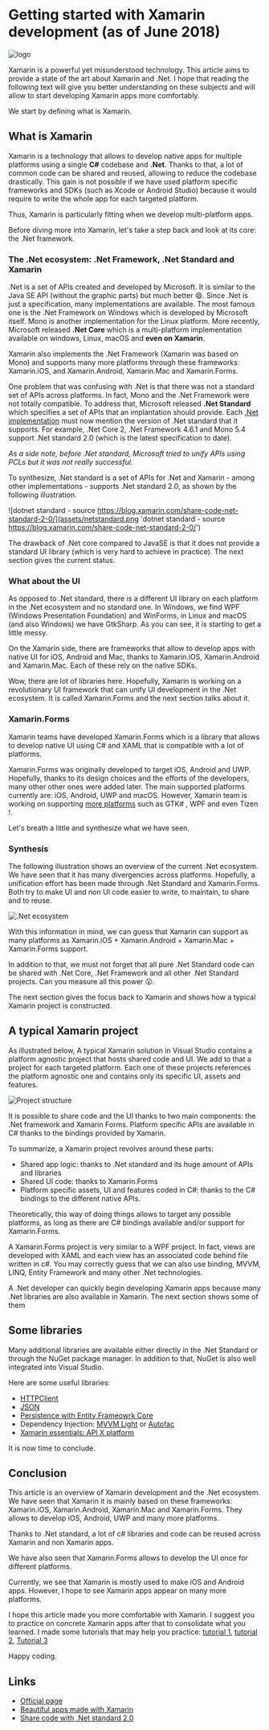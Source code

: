 # Getting started with Xamarin development (as of June 2018)

![logo](assets/xamarin-logo.svg 'logo')

Xamarin is a powerful yet misunderstood technology. This article aims to provide a state of the art about Xamarin and .Net. I hope that reading the following text will give you better understanding on these subjects and will allow to start developing Xamarin apps more comfortably.

We start by defining what is Xamarin.

## What is Xamarin

Xamarin is a technology that allows to develop native apps for multiple platforms using a single **C#** codebase and **.Net**. Thanks to that, a lot of common code can be shared and reused, allowing to reduce the codebase drastically. This gain is not possible if we have used platform specific frameworks and SDKs (such as Xcode or Android Studio) because it would require to write the whole app for each targeted platform.

Thus, Xamarin is particularly fitting when we develop multi-platform apps.

Before diving more into Xamarin, let's take a step back and look at its core: the .Net framework.

### The .Net ecosystem: .Net Framework, .Net Standard and Xamarin

.Net is a set of APIs created and developed by Microsoft. It is similar to the Java SE API (without the graphic parts) but much better :smile:. Since .Net is just a specification, many implementations are available. The most famous one is the .Net Framework on Windows which is developed by Microsoft itself. Mono is another implementation for the Linux platform. More recently, Microsoft released **.Net Core** which is a multi-platform implementation available on windows, Linux, macOS and **even on Xamarin**.

Xamarin also implements the .Net Framework (Xamarin was based on Mono) and supports many more platforms through these frameworks: Xamarin.iOS, and Xamarin.Android, Xamarin.Mac and Xamarin.Forms.

One problem that was confusing with .Net is that there was not a standard set of APIs across platforms. In fact, Mono and the .Net Framework were not totally compatible. To address that, Microsoft released **.Net Standard** which specifies a set of APIs that an implantation should provide. Each [.Net implementation](https://docs.microsoft.com/fr-fr/dotnet/standard/net-standard) must now mention the version of .Net standard that it supports. For example, .Net Core 2, .Net Framework 4.6.1 and Mono 5.4 support .Net standard 2.0 (which is the latest specification to date).

_As a side note, before .Net standard, Microsoft tried to unify APIs using PCLs but it was not really successful._

To synthesize, .Net standard is a set of APIs for .Net and Xamarin - among other implementations - supports .Net standard 2.0, as shown by the following illustration.

![dotnet standard - source https://blog.xamarin.com/share-code-net-standard-2-0/](assets/netstandard.png 'dotnet standard - source https://blog.xamarin.com/share-code-net-standard-2-0/')

The drawback of .Net core compared to JavaSE is that it does not provide a standard UI library (which is very hard to achieve in practice). The next section gives the current status.

### What about the UI

As opposed to .Net standard, there is a different UI library on each platform in the .Net ecosystem and no standard one. In Windows, we find WPF (Windows Presentation Foundation) and WinForms, in Linux and macOS (and also Windows) we have GtkSharp. As you can see, it is starting to get a little messy.

On the Xamarin side, there are frameworks that allow to develop apps with native UI for iOS, Android and Mac, thanks to Xamarin.iOS, Xamarin.Android and Xamarin.Mac. Each of these rely on the native SDKs.

Wow, there are lot of libraries here. Hopefully, Xamarin is working on a revolutionary UI framework that can unify UI development in the .Net ecosystem. It is called Xamarin.Forms and the next section talks about it.

### Xamarin.Forms

Xamarin teams have developed Xamarin.Forms which is a library that allows to develop native UI using C# and XAML that is compatible with a lot of platforms.

Xamarin.Forms was originally developed to target iOS, Android and UWP. Hopefully, thanks to its design choices and the efforts of the developers, many other other ones were added later. The main supported platforms currently are: iOS, Android, UWP and macOS. However, Xamarin team is working on supporting [more platforms](https://github.com/xamarin/Xamarin.Forms/wiki/Platform-Support) such as GTK# , WPF and even Tizen !.

Let's breath a little and synthesize what we have seen.

### Synthesis

The following illustration shows an overview of the current .Net ecosystem. We have seen that it has many divergencies across platforms. Hopefully, a unification effort has been made through .Net Standard and Xamarin.Forms. Both try to make UI and non UI code easier to write, to maintain, to share and to reuse.

![.Net ecosystem](assets/ecosysteme_dotnet.svg '.Net ecosystem')

With this information in mind, we can guess that Xamarin can support as many platforms as Xamarin.iOS + Xamarin.Android + Xamarin.Mac + Xamarin.Forms support.

In addition to that, we must not forget that all pure .Net Standard code can be shared with .Net Core, .Net Framework and all other .Net Standard projects. Can you measure all this power :open_mouth:.

The next section gives the focus back to Xamarin and shows how a typical Xamarin project is constructed.

## A typical Xamarin project

As illustrated below, A typical Xamarin solution in Visual Studio contains a platform agnostic project that hosts shared code and UI. We add to that a project for each targeted platform. Each one of these projects references the platform agnostic one and contains only its specific UI, assets and features.

![Project structure](assets/xamarin-solution-structure.svg 'Project structure')

It is possible to share code and the UI thanks to two main components: the .Net framework and Xamarin Forms. Platform specific APIs are available in C# thanks to the bindings provided by Xamarin.

To summarize, a Xamarin project revolves around these parts:

- Shared app logic: thanks to .Net standard and its huge amount of APIs and libraries
- Shared UI code: thanks to Xamarin.Forms
- Platform specific assets, UI and features coded in C#: thanks to the C# bindings to the different native APIs.

Theoretically, this way of doing things allows to target any possible platforms, as long as there are C# bindings available and/or support for Xamarin.Forms.

A Xamarin.Forms project is very similar to a WPF project. In fact, views are developed with XAML and each view has an associated code behind file written in c#. You may correctly guess that we can also use binding, MVVM, LINQ, Entity Framework and many other .Net technologies.

A .Net developer can quickly begin developing Xamarin apps because many .Net libraries are also available in Xamarin. The next section shows some of them

## Some libraries

Many additional libraries are available either directly in the .Net Standard or through the NuGet package manager. In addition to that, NuGet is also well integrated into Visual Studio.

Here are some useful libraries:

- [HTTPClient](https://developer.xamarin.com/samples/monotouch/HttpClient/)
- [JSON](https://www.newtonsoft.com/json)
- [Persistence with Entity Frameowrk Core](https://docs.microsoft.com/en-us/ef/core/)
- Dependency Injection: [MVVM Light](http://www.mvvmlight.net/) or [Autofac](https://autofac.org/)
- [Xamarin essentials: API X platform](https://github.com/xamarin/Essentials)

It is now time to conclude.

## Conclusion

This article is an overview of Xamarin development and the .Net ecosystem. We have seen that Xamarin it is mainly based on these frameworks: Xamarin.iOS, Xamarin.Android, Xamarin.Mac and Xamarin.Forms. They allows to develop iOS, Android, UWP and many more platforms.

Thanks to .Net standard, a lot of c# libraries and code can be reused across Xamarin and non Xamarin apps.

We have also seen that Xamarin.Forms allows to develop the UI once for different platforms.

Currently, we see that Xamarin is mostly used to make iOS and Android apps. However, I hope to see Xamarin apps appear on many more platforms.

I hope this article made you more comfortable with Xamarin. I suggest you to practice on concrete Xamarin apps after that to consolidate what you learned. I made some tutorials that may help you practice: [tutorial 1](https://codeburst.io/xamarin-list-view-guide-ac97bac5955a), [tutorial 2](https://codeburst.io/displaying-a-detail-page-in-xamarin-using-mvvm-f3518447db96), [Tutorial 3](https://medium.com/@yostane/data-persistence-in-xamarin-using-entity-framework-core-e3a58bdee9d1)

Happy coding.

## Links

- [Official page](https://visualstudio.microsoft.com/xamarin/)
- [Beautiful apps made with Xamarin](https://github.com/jsuarezruiz/xamarin-forms-goodlooking-UI)
- [Share code with .Net standard 2.0](https://blog.xamarin.com/share-code-net-standard-2-0/)
